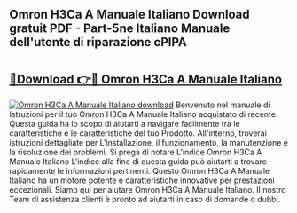 ## Omron H3Ca A Manuale Italiano Download gratuit PDF - Part-5ne Italiano Manuale dell'utente di riparazione cPIPA

# <h2><a href="http://dffgzn.blite.top/?on=Omron+H3Ca+A+Manuale+Italiano">🔗Download 👉🔴 Omron H3Ca A Manuale Italiano</a></h2>

[![Omron H3Ca A Manuale Italiano download](https://i.imgur.com/lujVjoI.png)](http://dffgzn.blite.top/?on=Omron+H3Ca+A+Manuale+Italiano)
Benvenuto nel manuale di Istruzioni per il tuo Omron H3Ca A Manuale Italiano acquistato di recente. Questa guida ha lo scopo di aiutarti a navigare facilmente tra le caratteristiche e le caratteristiche del tuo Prodotto. All'interno, troverai istruzioni dettagliate per L'installazione, il funzionamento, la manutenzione e la risoluzione dei problemi. Si prega di notare L'indice Omron H3Ca A Manuale Italiano L'indice alla fine di questa guida può aiutarti a trovare rapidamente le informazioni pertinenti. Questo Omron H3Ca A Manuale Italiano ha un motore potente e caratteristiche innovative per prestazioni eccezionali. Siamo qui per aiutare Omron H3Ca A Manuale Italiano. Il nostro Team di assistenza clienti è pronto ad aiutarti in caso di domande o dubbi.
